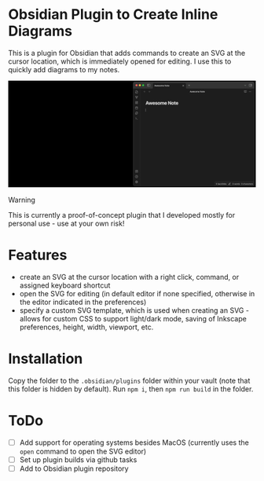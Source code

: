 # Obsidian Plugin to Create Inline Diagrams

This is a plugin for Obsidian that adds commands to create an SVG at the cursor location, which is immediately opened for editing. I use this to quickly add diagrams to my notes.

![](/assets/create_diagram_here_demo.gif)

> [!WARNING]
> This is currently a proof-of-concept plugin that I developed mostly for personal use - use at your own risk!

# Features

- create an SVG at the cursor location with a right click, command, or assigned keyboard shortcut
- open the SVG for editing (in default editor if none specified, otherwise in the editor indicated in the preferences)
- specify a custom SVG template, which is used when creating an SVG - allows for custom CSS to support light/dark mode, saving of Inkscape preferences, height, width, viewport, etc.

# Installation

Copy the folder to the `.obsidian/plugins` folder within your vault (note that this folder is hidden by default). Run `npm i`, then `npm run build` in the folder.

# ToDo

- [ ] Add support for operating systems besides MacOS (currently uses the `open` command to open the SVG editor)
- [ ] Set up plugin builds via github tasks
- [ ] Add to Obsidian plugin repository